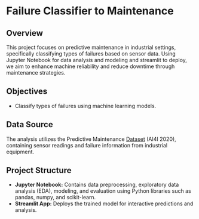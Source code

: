 # Failure Classifier to Maintenance

## Overview
This project focuses on predictive maintenance in industrial settings, specifically classifying types of failures based on sensor data. Using Jupyter Notebook for data analysis and modeling and streamlit to deploy, we aim to enhance machine reliability and reduce downtime through maintenance strategies.

## Objectives
- Classify types of failures using machine learning models.

## Data Source
The analysis utilizes the Predictive Maintenance [Dataset](https://www.kaggle.com/datasets/stephanmatzka/predictive-maintenance-dataset-ai4i-2020) (AI4I 2020), containing sensor readings and failure information from industrial equipment.

## Project Structure
- **Jupyter Notebook:** Contains data preprocessing, exploratory data analysis (EDA), modeling, and evaluation using Python libraries such as pandas, numpy, and scikit-learn.
- **Streamlit App:** Deploys the trained model for interactive predictions and analysis.
